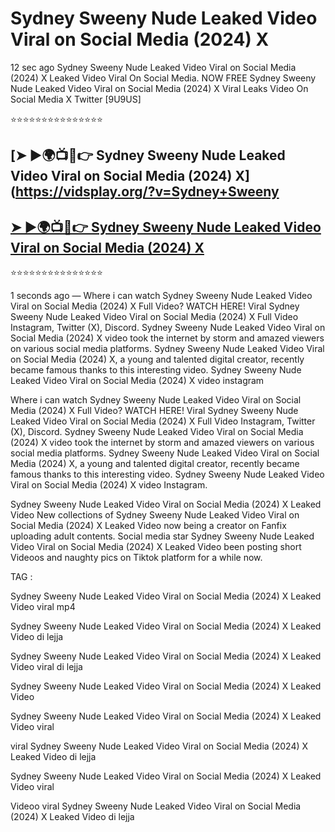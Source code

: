 ﻿# Sydney Sweeny Nude Leaked Video Viral on Social Media (2024) X



12 sec ago Sydney Sweeny Nude Leaked Video Viral on Social Media (2024) X Leaked Video Viral On Social Media. NOW FREE Sydney Sweeny Nude Leaked Video Viral on Social Media (2024) X Viral Leaks Video On Social Media X Twitter [9U9US]

⭐⭐⭐⭐⭐⭐⭐⭐⭐⭐⭐⭐⭐⭐⭐

## [➤ ►🌍📺📱👉 Sydney Sweeny Nude Leaked Video Viral on Social Media (2024) X](https://vidsplay.org/?v=Sydney+Sweeny

## [➤ ►🌍📺📱👉 Sydney Sweeny Nude Leaked Video Viral on Social Media (2024) X](https://vidsplay.org/?v=Sydney+Sweeny)


⭐⭐⭐⭐⭐⭐⭐⭐⭐⭐⭐⭐⭐⭐⭐



1 seconds ago — Where i can watch Sydney Sweeny Nude Leaked Video Viral on Social Media (2024) X Full Video? WATCH HERE! Viral Sydney Sweeny Nude Leaked Video Viral on Social Media (2024) X Full Video Instagram, Twitter (X), Discord. Sydney Sweeny Nude Leaked Video Viral on Social Media (2024) X video took the internet by storm and amazed viewers on various social media platforms. Sydney Sweeny Nude Leaked Video Viral on Social Media (2024) X, a young and talented digital creator, recently became famous thanks to this interesting video. Sydney Sweeny Nude Leaked Video Viral on Social Media (2024) X video instagram

Where i can watch Sydney Sweeny Nude Leaked Video Viral on Social Media (2024) X Full Video? WATCH HERE! Viral Sydney Sweeny Nude Leaked Video Viral on Social Media (2024) X Full Video Instagram, Twitter (X), Discord. Sydney Sweeny Nude Leaked Video Viral on Social Media (2024) X video took the internet by storm and amazed viewers on various social media platforms. Sydney Sweeny Nude Leaked Video Viral on Social Media (2024) X, a young and talented digital creator, recently became famous thanks to this interesting video. Sydney Sweeny Nude Leaked Video Viral on Social Media (2024) X video Instagram.

Sydney Sweeny Nude Leaked Video Viral on Social Media (2024) X Leaked Video New collections of Sydney Sweeny Nude Leaked Video Viral on Social Media (2024) X Leaked Video now being a creator on Fanfix uploading adult contents. Social media star Sydney Sweeny Nude Leaked Video Viral on Social Media (2024) X Leaked Video been posting short Videoos and naughty pics on Tiktok platform for a while now.

TAG :

 

Sydney Sweeny Nude Leaked Video Viral on Social Media (2024) X Leaked Video viral mp4

 

Sydney Sweeny Nude Leaked Video Viral on Social Media (2024) X Leaked Video di lejja

 

Sydney Sweeny Nude Leaked Video Viral on Social Media (2024) X Leaked Video viral di lejja

 

Sydney Sweeny Nude Leaked Video Viral on Social Media (2024) X Leaked Video

 

Sydney Sweeny Nude Leaked Video Viral on Social Media (2024) X Leaked Video viral

 

viral Sydney Sweeny Nude Leaked Video Viral on Social Media (2024) X Leaked Video di lejja

 

Sydney Sweeny Nude Leaked Video Viral on Social Media (2024) X Leaked Video viral

 

Videoo viral Sydney Sweeny Nude Leaked Video Viral on Social Media (2024) X Leaked Video di lejja